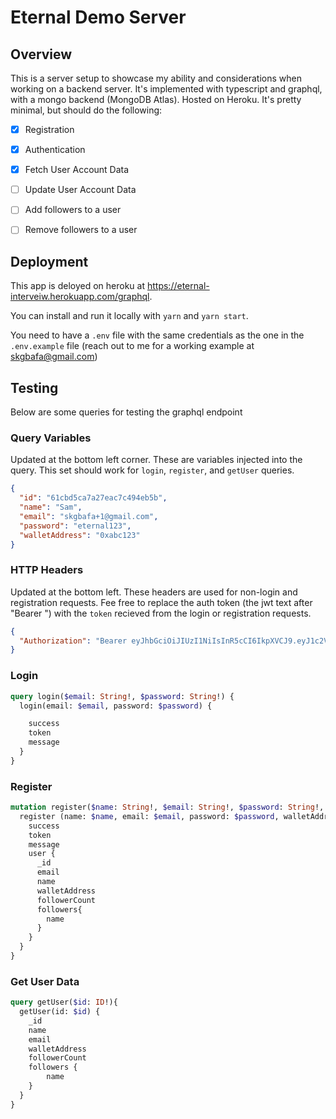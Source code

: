 # Eternal Demo Server

## Overview
This is a server setup to showcase my ability and considerations when working on a backend server. It's implemented with typescript and graphql, with a mongo backend (MongoDB Atlas). Hosted on Heroku. It's pretty minimal, but should do the following:

- [x] Registration
- [x] Authentication
- [x] Fetch User Account Data
- [ ] Update User Account Data
- [ ] Add followers to a user
- [ ] Remove followers to a user


## Deployment
This app is deloyed on heroku at https://eternal-interveiw.herokuapp.com/graphql.

You can install and run it locally with `yarn` and `yarn start`.

You need to have a `.env` file with the same credentials as the one in the `.env.example` file (reach out to me for a working example at skgbafa@gmail.com)


## Testing
Below are some queries for testing the graphql endpoint

### Query Variables
Updated at the bottom left corner. These are variables injected into the query. This set should work for `login`, `register`, and `getUser` queries.
```json
{
  "id": "61cbd5ca7a27eac7c494eb5b",
  "name": "Sam",
  "email": "skgbafa+1@gmail.com",
  "password": "eternal123",
  "walletAddress": "0xabc123"
}
```

### HTTP Headers
Updated at the bottom left. These headers are used for non-login and registration requests. Fee free to replace the auth token (the jwt text after "Bearer ") with the `token` recieved from the login or registration requests.
```json
{
  "Authorization": "Bearer eyJhbGciOiJIUzI1NiIsInR5cCI6IkpXVCJ9.eyJ1c2VySWQiOiI2MWNiZDVjYTdhMjdlYWM3YzQ5NGViNWIiLCJpYXQiOjE2NDEyODM0MDIsImV4cCI6MTY0MTM2OTgwMn0.yAQo5noHW2T5XV0EpVPo1ED78kS9OHVqQ4LX5h4cXYg"
}
```

### Login
```graphql
query login($email: String!, $password: String!) {
  login(email: $email, password: $password) {

    success
    token
    message
  }
}
```

### Register
```graphql
mutation register($name: String!, $email: String!, $password: String!, $walletAddress: String!) {
  register (name: $name, email: $email, password: $password, walletAddress: $walletAddress) {
    success
    token
    message
    user {
      _id
      email
      name
      walletAddress
      followerCount
      followers{
        name
      }
    }
  }
}
```

### Get User Data
```graphql
query getUser($id: ID!){
  getUser(id: $id) {
    _id
    name
    email
    walletAddress
    followerCount
    followers {
        name
    }
  }
}
```


